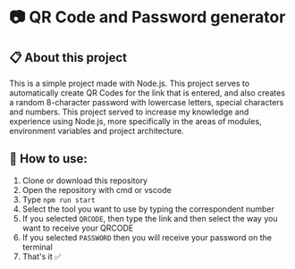 # 📷 QR Code and Password generator

## 📋 About this project

This is a simple project made with Node.js. This project serves to automatically create QR Codes for the link that is entered, and also creates a random 8-character password with lowercase letters, special characters and numbers. This project served to increase my knowledge and experience using Node.js, more specifically in the areas of modules, environment variables and project architecture. 

## 🔧 How to use:
1. Clone or download this repository
2. Open the repository with cmd or vscode
3. Type ```npm run start```
4. Select the tool you want to use by typing the correspondent number
5. If you selected ```QRCODE```, then type the link and then select the way you want to receive your QRCODE
6. If you selected ```PASSWORD``` then you will receive your password on the terminal
7. That's it ✅